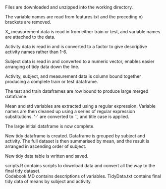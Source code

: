 Files are downloaded and unzipped into the working directory.

The variable names are read from features.txt and the preceding n) brackets are removed.

X_ measurement data is read in from either train or test, and variable names are attached to the data.

Activity data is read in and is converted to a factor to give descriptive activity names rather than 1-6.

Subject data is read in and converted to a numeric vector, enables easier arranging of tidy data down the line.

Activity, subject, and measurement data is column bound together producing a complete train or test dataframe. 

The test and train dataframes are row bound to produce large merged dataframe.

Mean and std variables are extracted using a regular expression. Variable names are then cleaned up using a series of regular expression substitutions. '-' are converted to '.', and title case is applied.

The large initial dataframe is now complete.

New tidy dataframe is created. Dataframe is grouped by subject and activity. The full dataset is then summarised by mean, and the result is arranged in ascending order of subject. 

New tidy data table is written and saved. 

scripts.R contains scripts to download data and convert all the way to the final tidy dataset.  
Codebook.MD contains descriptions of variables.
TidyData.txt contains final tidy data of means by subject and activity.